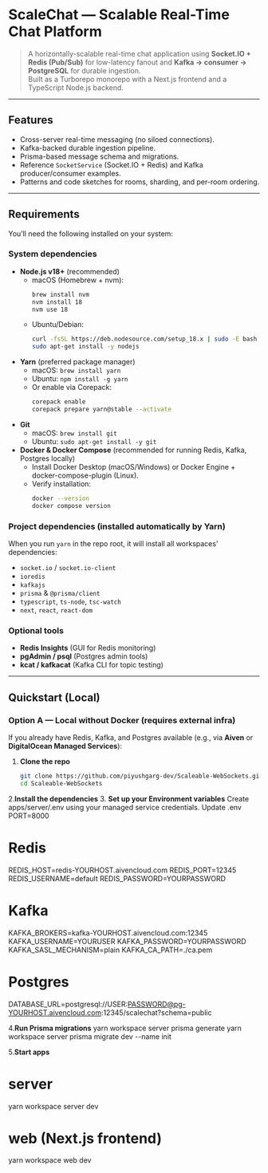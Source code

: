 # ScaleChat — Scalable Real-Time Chat Platform

> A horizontally-scalable real-time chat application using **Socket.IO + Redis (Pub/Sub)** for low-latency fanout and **Kafka → consumer → PostgreSQL** for durable ingestion.  
> Built as a Turborepo monorepo with a Next.js frontend and a TypeScript Node.js backend.

---

## Features

- Cross-server real-time messaging (no siloed connections).  
- Kafka-backed durable ingestion pipeline.  
- Prisma-based message schema and migrations.  
- Reference `SocketService` (Socket.IO + Redis) and Kafka producer/consumer examples.  
- Patterns and code sketches for rooms, sharding, and per-room ordering.  

---

## Requirements

You’ll need the following installed on your system:

### System dependencies
- **Node.js v18+** (recommended)  
  - macOS (Homebrew + nvm):  
    ```bash
    brew install nvm
    nvm install 18
    nvm use 18
    ```
  - Ubuntu/Debian:  
    ```bash
    curl -fsSL https://deb.nodesource.com/setup_18.x | sudo -E bash -
    sudo apt-get install -y nodejs
    ```
- **Yarn** (preferred package manager)  
  - macOS: `brew install yarn`  
  - Ubuntu: `npm install -g yarn`  
  - Or enable via Corepack:  
    ```bash
    corepack enable
    corepack prepare yarn@stable --activate
    ```
- **Git**  
  - macOS: `brew install git`  
  - Ubuntu: `sudo apt-get install -y git`
- **Docker & Docker Compose** (recommended for running Redis, Kafka, Postgres locally)  
  - Install Docker Desktop (macOS/Windows) or Docker Engine + docker-compose-plugin (Linux).  
  - Verify installation:  
    ```bash
    docker --version
    docker compose version
    ```

### Project dependencies (installed automatically by Yarn)
When you run `yarn` in the repo root, it will install all workspaces’ dependencies:
- `socket.io` / `socket.io-client`
- `ioredis`
- `kafkajs`
- `prisma` & `@prisma/client`
- `typescript`, `ts-node`, `tsc-watch`
- `next`, `react`, `react-dom`

### Optional tools
- **Redis Insights** (GUI for Redis monitoring)  
- **pgAdmin / psql** (Postgres admin tools)  
- **kcat / kafkacat** (Kafka CLI for topic testing)

---

## Quickstart (Local)

### Option A — Local without Docker (requires external infra)

If you already have Redis, Kafka, and Postgres available (e.g., via **Aiven** or **DigitalOcean Managed Services**):

1. **Clone the repo**
   ```bash
   git clone https://github.com/piyushgarg-dev/Scaleable-WebSockets.git
   cd Scaleable-WebSockets
2.**Install the dependencies**
3. **Set up your Environment variables**
   Create apps/server/.env using your managed service credentials.
   Update .env
   PORT=8000

# Redis
REDIS_HOST=redis-YOURHOST.aivencloud.com
REDIS_PORT=12345
REDIS_USERNAME=default
REDIS_PASSWORD=YOURPASSWORD

# Kafka
KAFKA_BROKERS=kafka-YOURHOST.aivencloud.com:12345
KAFKA_USERNAME=YOURUSER
KAFKA_PASSWORD=YOURPASSWORD
KAFKA_SASL_MECHANISM=plain
KAFKA_CA_PATH=./ca.pem

# Postgres
DATABASE_URL=postgresql://USER:PASSWORD@pg-YOURHOST.aivencloud.com:12345/scalechat?schema=public

4.**Run Prisma migrations**
yarn workspace server prisma generate
yarn workspace server prisma migrate dev --name init

5.**Start apps**
# server
yarn workspace server dev

# web (Next.js frontend)
yarn workspace web dev


